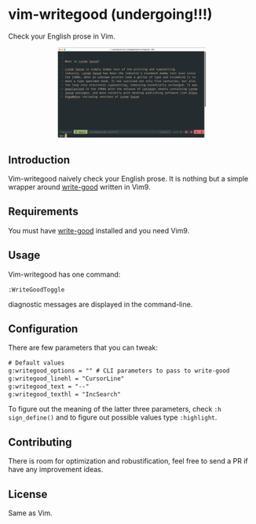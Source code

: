 # vim-writegood (undergoing!!!)
Check your English prose in Vim.

<p align="center">
<img src="/WriteGoodDemo.gif" width="60%" height="60%">
</p>


## Introduction
Vim-writegood naively check your English prose.
It is nothing but a simple wrapper around
[write-good](https://github.com/btford/write-good) written in Vim9.


## Requirements
You must have [write-good](https://github.com/btford/write-good) installed and
you need Vim9.


## Usage
Vim-writegood has one command:

```
:WriteGoodToggle
```
diagnostic messages are displayed in the command-line.<br>

<!-- The diagnostic messages are not automatically updated. -->
<!-- You must run `:WriteGoodToggle` twice to refresh. -->

## Configuration
There are few parameters that you can tweak:
```
# Default values
g:writegood_options = "" # CLI parameters to pass to write-good
g:writegood_linehl = "CursorLine"
g:writegood_text = "--"
g:writegood_texthl = "IncSearch"
```
To figure out the meaning of the latter three parameters, check `:h
sign_define()` and to figure out possible values type `:highlight`.

## Contributing
There is room for optimization and robustification, feel free to send a PR
if have any improvement ideas.

## License
Same as Vim.
